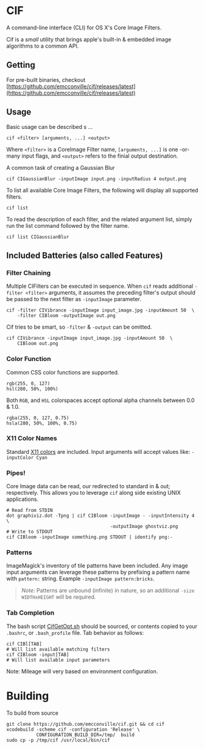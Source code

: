 # CIF

A command-line interface (CLI) for OS X's Core Image Filters.

Cif is a *small* utility that brings apple's built-in & embedded image
algorithms to a common API.


## Getting

For pre-built binaries, checkout
[https://github.com/emcconville/cif/releases/latest](https://github.com/emcconville/cif/releases/latest)

## Usage

Basic usage can be described s ...

    cif <filter> [arguments, ...] <output>

Where `<filter>` is a CoreImage Filter name, `[arguments, ...]` is one -or-
many input flags, and `<output>` refers to the finial output destination.

A common task of creating a Gaussian Blur

    cif CIGaussianBlur -inputImage input.png -inputRadius 4 output.png

To list all available Core Image Filters, the following will display all
supported filters.

    cif list

To read the description of each filter, and the related argument list, simply
run the list command followed by the filter name.

    cif list CIGaussianBlur


## Included Batteries (also called Features)

### Filter Chaining

Multiple CIFilters can be executed in sequence. When `cif` reads additional
`-filter <filter>` arguments, it assumes the preceding filter's output should
be passed to the next filter as `-inputImage` parameter.

    cif -filter CIVibrance -inputImage input_image.jpg -inputAmount 50  \
        -filter CIBloom -outputImage out.png

Cif tries to be smart, so `-filter` & `-output` can be omitted.

    cif CIVibrance -inputImage input_image.jpg -inputAmount 50  \
        CIBloom out.png


### Color Function

Common CSS color functions are supported.

    rgb(255, 0, 127)
    hsl(280, 50%, 100%)

Both `RGB`, and `HSL` colorspaces accept optional alpha channels between
0.0 & 1.0.

    rgba(255, 0, 127, 0.75)
    hsla(280, 50%, 100%, 0.75)


### X11 Color Names

Standard [X11 colors](https://en.wikipedia.org/wiki/X11_color_names) are
included. Input arguments will accept values like: `-inputColor Cyan`

### Pipes!

Core Image data can be read, our redirected to standard in & out; respectively.
This allows you to leverage `cif` along side existing UNIX applications.

    # Read from STDIN
    dot graphiviz.dot -Tpng | cif CIBloom -inputImage - -inputIntensity 4 \
                                          -outputImage ghostviz.png
    # Write to STDOUT
    cif CIBloom -inputImage something.png STDOUT | identify png:-


### Patterns

ImageMagick's inventory of tile patterns have been included. Any image input
arguments can leverage these patterns by prefixing a pattern name with
`pattern:` string. Example `-inputImage pattern:bricks`.

> *Note:* Patterns are unbound (infinite) in nature, so an additional
> `-size WIDTHxHEIGHT` will be required.

### Tab Completion

The bash script [CifGetOpt.sh](CifGetOpt.sh) should be sourced, or contents
copied to your `.bashrc`, or `.bash_profile` file. Tab behavior as follows:

    cif CIBl[TAB]
    # Will list available matching filters
    cif CIBloom -input[TAB]
    # Will list available input parameters

Note: Mileage will very based on environment configuration.


# Building

To build from source

    git clone https://github.com/emcconville/cif.git && cd cif
    xcodebuild -scheme cif -configuration 'Release' \
               CONFIGURATION_BUILD_DIR=/tmp/  build
    sudo cp -p /tmp/cif /usr/local/bin/cif
